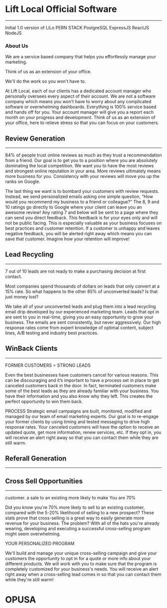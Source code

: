 # Lift Local Official Software

---

Initial 1.0 version of LiLo
PERN STACK
PostgreSQL
ExpressJS
ReactJS
NodeJS

### About Us

We are a service based company that helps you effortlessly manage your marketing.

Think of us as an extension of your office.

We'll do the work so you won't have to.

At Lift Local, each of our clients has a
dedicated account manager who
personally oversees every aspect of their
account. We are not a software company
which means you won’t have to worry
about any complicated software or
overwhelming dashboards. Everything is
100% service based and hands off for
you. Your account manager will give you
a report each month on your progress
and development. Think of us as an
extension of your office, here to relieve
stress so that you can focus on your
customers.

## Review Generation

---

84% of people trust online reviews as much as they trust a recommendation from a friend.
Our goal is to get you to a position where you are
absolutely dominating the local competition. We want you
to have the most reviews and strongest online reputation
in your area. More reviews ultimately means more
business for you. Consistency with your reviews will
move you up the ranks on Google.

The last thing we want is to bombard your customers with
review requests. Instead, we send personalized emails
asking one simple question, “How would you recommend
my business to a friend or colleague?” The 8, 9 and 10
ratings go directly to Google where your client can leave
you an awesome review! Any rating 7 and below will be
sent to a page where they can send you direct feedback.
This feedback is for your eyes only and will not be public
facing. This is especially valuable as your business
focuses on best practices and customer retention. If a
customer is unhappy and leaves negative feedback, you
will be alerted right away which means you can save that
customer. Imagine how your retention will improve!

## Lead Recycling

---

7 out of 10 leads are not
ready to make a purchasing
decision at first contact.

Most companies spend
thousands of dollars on leads
that only convert at a 15%
rate. So what happens to the
other 85% of unconverted
leads? Is that just money
lost?

We take all of your unconverted
leads and plug them into a lead
recycling email drip developed by
our experienced marketing team.
Leads that opt in are sent to you in
real-time, giving you an easy
opportunity to grow your business.
The emails are sent consistently,
but never aggressively. Our high
response rates come from expert
knowledge of optimal content,
subject lines, A/B testing and
industry best practices.

## WinBack Clients

---

FORMER CUSTOMERS =
STRONG LEADS

Even the best businesses have customers
cancel for various reasons. This can be
discouraging and it’s important to have a
process set in place to get canceled
customers back in the door. In fact,
terminated customers make some of the
best leads as they are already familiar
with your business. You have their
information and you also know why they
left. This creates the perfect opportunity to
win them back.

PROCESS
Strategic email campaigns are built,
monitored, modified and managed by
our team of email marketing experts.
Our goal is to re-engage your former
clients by using timing and tested
messaging to drive high response rates.
Your canceled customers will have the
option to receive an updated quote, get
more information, renew services, etc. If
they opt in, you will receive an alert right
away so that you can contact them
while they are still warm.

## Referall Generation

---

## Cross Sell Opportunities

---

customer.
a sale to an existing
more likely to make
You are
70%

Did you know you're 70% more likely to sell to an
existing customer, compared with the 5-20% likelihood
of selling to a new prospect? These stats prove that
cross-selling is a great way to easily generate more
revenue for your business. The problem? With all of
the hats you're already wearing, developing and
executing a successful cross-selling program might
seem overwhelming.

YOUR PERSONALIZED PROGRAM

We'll build and manage your unique cross-selling campaign and give your customers the
opportunity to opt in for a quote or more info about your different products. We will work
with you to make sure that the program is completely customized for your business's
needs. You will receive an alert right away when a cross-selling lead comes in so that you
can contact them while they're still warm!
# OPUSA
